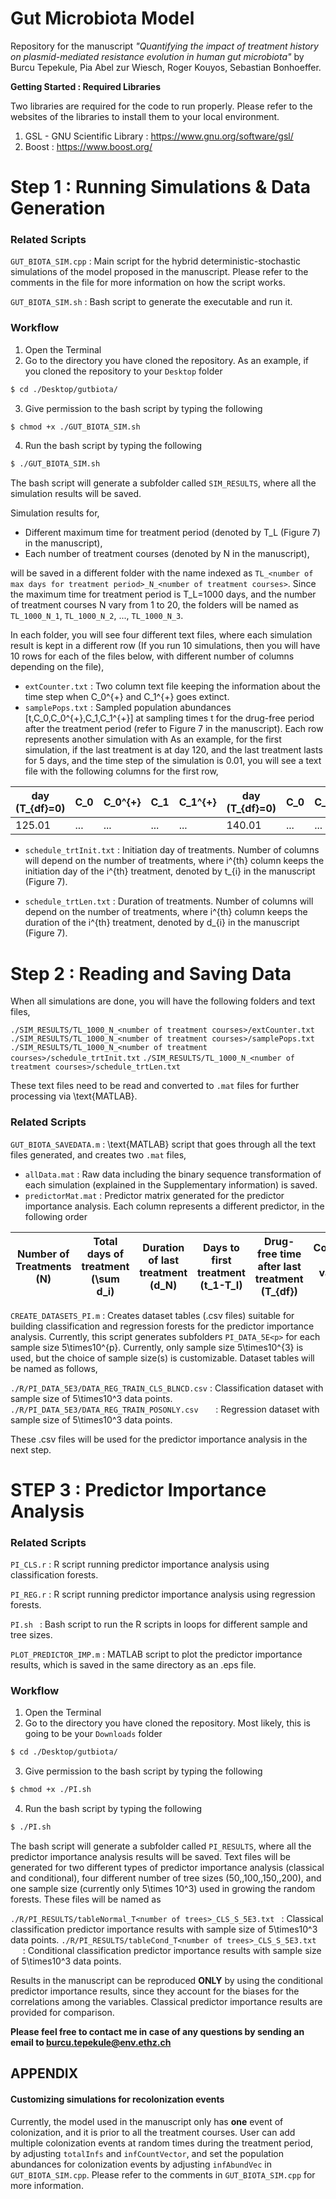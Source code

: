 # Gut Microbiota Model
Repository for the manuscript _"Quantifying the impact of treatment history on plasmid-mediated resistance evolution in human gut microbiota"_  by Burcu Tepekule, Pia Abel zur Wiesch, Roger Kouyos, Sebastian Bonhoeffer.

**Getting Started : Required Libraries**

Two libraries are required for the code to run properly. Please refer to the websites of the libraries to install them to your local environment.

1) GSL - GNU Scientific Library : https://www.gnu.org/software/gsl/
2) Boost : https://www.boost.org/

# Step 1 : Running Simulations & Data Generation
### Related Scripts

``GUT_BIOTA_SIM.cpp`` : Main script for the hybrid deterministic-stochastic simulations of the model proposed in the manuscript. Please refer to the comments in the file for more information on how the script works.

``GUT_BIOTA_SIM.sh`` : Bash script to generate the executable and run it.

### Workflow

1) Open the Terminal
2) Go to the directory you have cloned the repository. As an example, if you cloned the repository to your ``Desktop`` folder

```sh 
$ cd ./Desktop/gutbiota/
```
3) Give permission to the bash script by typing the following

```sh
$ chmod +x ./GUT_BIOTA_SIM.sh
```

4) Run the bash script by typing the following 

```sh
$ ./GUT_BIOTA_SIM.sh
```
The bash script will generate a subfolder called ``SIM_RESULTS``, where all the simulation results will be saved.

Simulation results for,
  - Different maximum time for treatment period (denoted by T_L (Figure 7) in the manuscript), 
  - Each number of treatment courses (denoted by N in the manuscript),  

will be saved in a different folder with the name indexed as ``TL_<number of max days for treatment period>_N_<number of treatment courses>``. Since the maximum time for treatment period is T_L=1000 days, and the number of treatment courses N vary from 1 to 20, the folders will be named as ``TL_1000_N_1``, ``TL_1000_N_2``, ..., ``TL_1000_N_3``.

In each folder, you will see four different text files, where each simulation result is kept in a different row (If you run 10 simulations, then you will have 10 rows for each of the files below, with different number of columns depending on the file),

- ``extCounter.txt`` : Two column text file keeping the information about the time step when C_0^{+} and C_1^{+} goes extinct.
- ``samplePops.txt`` : Sampled population abundances  [t,C_0,C_0^{+},C_1,C_1^{+}] at sampling times t for the drug-free period after the treatment period (refer to Figure 7 in the manuscript). Each row represents another simulation with As an example, for the first simulation, if the last treatment is at day 120, and the last treatment lasts for 5 days, and the time step of the simulation is 0.01, you will see a text file with the following columns for the first row,

| day (T_{df}=0)  | C_0 | C_0^{+} | C_1 | C_1^{+} | day (T_{df}=0)  | C_0 | C_0^{+} | C_1 | C_1^{+} | ... | day (T_{df}=360)  | C_0 | C_0^{+} | C_1 | C_1^{+} | 
| ------ | ------ | ------ | ------ | ------ | ------ | ------ | ------ | ------ | ------ | ------ | ------ | ------ | ------ | ------ | ------ |
125.01       | ... | ...     | ... | ...     | 140.01        | ... | ...     | ... | ...     | ... | 485.01         | ... | ...     | ... | ...     

- ``schedule_trtInit.txt`` : Initiation day of treatments. Number of columns will depend on the number of treatments, where i^{th} column keeps the initiation day of the i^{th} treatment, denoted by t_{i} in the manuscript (Figure 7).

- ``schedule_trtLen.txt`` : Duration of treatments. Number of columns will depend on the number of treatments, where i^{th} column keeps the duration of the i^{th} treatment, denoted by d_{i} in the manuscript (Figure 7).

# Step 2 : Reading and Saving Data
When all simulations are done, you will have the following folders and text files,

``./SIM_RESULTS/TL_1000_N_<number of treatment courses>/extCounter.txt``
``./SIM_RESULTS/TL_1000_N_<number of treatment courses>/samplePops.txt``
``./SIM_RESULTS/TL_1000_N_<number of treatment courses>/schedule_trtInit.txt``
``./SIM_RESULTS/TL_1000_N_<number of treatment courses>/schedule_trtLen.txt``

These text files need to be read and converted to ``.mat`` files for further processing via \text{MATLAB}. 
### Related Scripts

``GUT_BIOTA_SAVEDATA.m`` : \text{MATLAB} script that goes through all the text files generated, and creates two ``.mat`` files, 

- ``allData.mat`` : Raw data including the binary sequence transformation of each simulation (explained in the Supplementary information) is saved.
- ``predictorMat.mat`` : Predictor matrix generated for the predictor importance analysis. Each column represents a different predictor, in the following order

| Number of Treatments (N) | Total days of treatment (\sum d_i) | Duration of last treatment (d_N) | Days to first treatment (t_1-T_I) | Drug-free time after last treatment (T_{df}) | Coefficient of variation (c_v)  | Prevalence of resistance (C_0^{+}/(C_0+C_0^{+})) | 
| ------ | ------ | ------ | ------ | ------ | ------ | ------ |

``CREATE_DATASETS_PI.m`` : Creates dataset tables (.csv files) suitable for building classification and regression forests for the predictor importance analysis. Currently, this script generates subfolders ``PI_DATA_5E<p>``  for each sample size 5\times10^{p}. Currently, only sample size 5\times10^{3} is used, but the choice of sample size(s) is customizable. Dataset tables will be named as follows, 

``./R/PI_DATA_5E3/DATA_REG_TRAIN_CLS_BLNCD.csv`` : Classification dataset with sample size of 5\times10^3 data points.
``./R/PI_DATA_5E3/DATA_REG_TRAIN_POSONLY.csv`` &nbsp;&nbsp;&nbsp;&nbsp;&nbsp; : Regression dataset with sample size of 5\times10^3 data points.

These .csv files will be used for the predictor importance analysis in the next step.

# STEP 3 : Predictor Importance Analysis

### Related Scripts

``PI_CLS.r`` : R script running predictor importance analysis using classification forests.

``PI_REG.r`` : R script running predictor importance analysis using regression forests.

``PI.sh `` : Bash script to run the R scripts in loops for different sample and tree sizes.

``PLOT_PREDICTOR_IMP.m`` : MATLAB script to plot the predictor importance results, which is saved in the same directory as an .eps file.

### Workflow

1) Open the Terminal
2) Go to the directory you have cloned the repository. Most likely, this is going to be your ``Downloads`` folder

```sh 
$ cd ./Desktop/gutbiota/
```
3) Give permission to the bash script by typing the following

```sh
$ chmod +x ./PI.sh
```

4) Run the bash script by typing the following 

```sh
$ ./PI.sh
```
The bash script will generate a subfolder called ``PI_RESULTS``, where all the predictor importance analysis results will be saved. Text files will be generated for two different types of predictor importance analysis (classical and conditional), four different number of tree sizes (50,\,100,\,150,\,200), and one sample size (currently only 5\times 10^3) used in growing the random forests. These files will be named as

``./R/PI_RESULTS/tableNormal_T<number of trees>_CLS_S_5E3.txt `` : Classical classification predictor importance results with sample size of 5\times10^3 data points. 
``./R/PI_RESULTS/tableCond_T<number of trees>_CLS_S_5E3.txt`` &nbsp;&nbsp;&nbsp;&nbsp; : Conditional classification predictor importance results with sample size of 5\times10^3 data points. 

Results in the manuscript can be reproduced **ONLY** by using the conditional predictor importance results, since they account for the biases for the correlations among the variables. Classical predictor importance results are provided for comparison. 

**Please feel free to contact me in case of any questions by sending an email to burcu.tepekule@env.ethz.ch**


## APPENDIX

#### Customizing simulations for recolonization events

Currently, the model used in the manuscript only has **one** event of colonization, and it is prior to all the treatment courses. User can add multiple colonization events at random times during the treatment period, by adjusting ``totalInfs`` and ``infCountVector``, and set the population abundances for colonization events by adjusting ``infAbundVec`` in ``GUT_BIOTA_SIM.cpp``. Please refer to the comments in ``GUT_BIOTA_SIM.cpp`` for more information.
